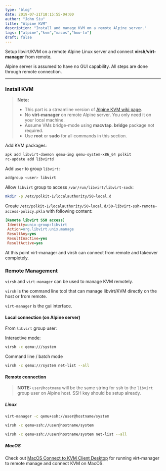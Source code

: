 ```yaml
---
type: "blog"
date: 2019-07-21T18:15:55-04:00
author: "John Siu"
title: "Alpine KVM"
description: "Install and manage KVM on a remote Alpine server."
tags: ["alpine","kvm","macos","how-to"]
draft: false
---
```

Setup libvirt/KVM on a remote Alpine Linux server and connect __virsh__/__virt-manager__ from remote.
<!--more-->

Alpine server is assumed to have no GUI capability. All steps are done through remote connection.

---

### Install KVM

> **Note:**
>
> - This part is a streamline version of [Alpine KVM wiki page](https://wiki.alpinelinux.org/wiki/KVM).
> - No __virt-manager__ on remote Alpine server. You only need it on your local machine.
> - Assume VMs bridge-mode using __macvtap__. __bridge__ package not required.
> - Use __root__ or __sudo__ for all commands in this section.

Add KVM packages:

```sh
apk add libvirt-daemon qemu-img qemu-system-x86_64 polkit
rc-update add libvirtd
```

Add `user` to group `libvirt`:

```sh
addgroup <user> libvirt
```

Allow `libvirt` group to access `/var/run/libvirt/libvirt-sock`:

```sh
mkdir -p /etc/polkit-1/localauthority/50-local.d
```

Create `/etc/polkit-1/localauthority/50-local.d/50-libvirt-ssh-remote-access-policy.pkla` with following content:

```ini
[Remote libvirt SSH access]
 Identity=unix-group:libvirt
 Action=org.libvirt.unix.manage
 ResultAny=yes
 ResultInactive=yes
 ResultActive=yes
```

At this point virt-manager and virsh can connect from remote and takeover completely.

### Remote Management

`virsh` and `virt-manager` can be used to manage KVM remotely.

`virsh` is the command line tool that can manage libvirt/KVM directly on the host or from remote.

`virt-manager` is the gui interface.

#### Local connection (on Alpine server)

From `libvirt` group user:

Interactive mode:

```sh
virsh -c qemu:///system
```

Command line / batch mode

```sh
virsh -c qemu:///system net-list --all
```

#### Remote connection

> **NOTE:** `user@hostname` will be the same string for ssh to the `libvirt` group user on Alpine host. SSH key should be setup already.

##### Linux

```sh
virt-manager -c qemu+ssh://user@hostname/system

virsh -c qemu+ssh://user@hostname/system

virsh -c qemu+ssh://user@hostname/system net-list --all
```

##### MacOS

Check out [MacOS Connect to KVM Client Desktop](/blog/macos-kvm-remote-connect/) for running virt-manager to remote manage and connect KVM on MacOS.
